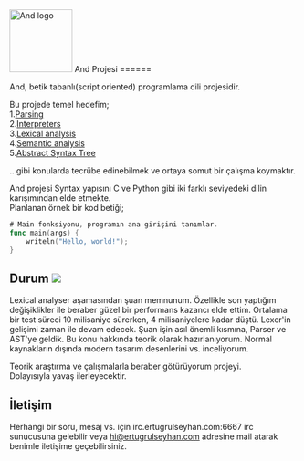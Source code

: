 <img src="http://i.hizliresim.com/YrjYYl.png" alt="And logo" height="110">
And Projesi
======

And, betik tabanlı(script oriented) programlama dili projesidir.

Bu projede temel hedefim;  
	1.[Parsing](https://en.wikipedia.org/wiki/Parsing)  
	2.[Interpreters](https://en.wikipedia.org/wiki/Interpreter_%28computing%29)  
	3.[Lexical analysis](https://en.wikipedia.org/wiki/Lexical_analysis)  
	4.[Semantic analysis](https://en.wikipedia.org/wiki/Semantic_analysis_%28compilers%29)  
	5.[Abstract Syntax Tree](https://en.wikipedia.org/wiki/Abstract_syntax_tree)

.. gibi konularda tecrübe edinebilmek ve ortaya somut bir çalışma koymaktır.

And projesi Syntax yapısını C ve Python gibi iki farklı seviyedeki dilin karışımından elde etmekte.  
Planlanan örnek bir kod betiği;

```go
# Main fonksiyonu, programın ana girişini tanımlar.
func main(args) {
    writeln("Hello, world!");
}
```

Durum [![](https://ci.appveyor.com/api/projects/status/bs3n424y3bk1ejg4?svg=true)](https://ci.appveyor.com/project/ertseyhan/and)
------

Lexical analyser aşamasından şuan memnunum. Özellikle son yaptığım değişiklikler ile beraber güzel bir performans kazancı elde ettim. Ortalama bir test süreci 10 milisaniye sürerken, 4 milisaniyelere kadar düştü. Lexer'in gelişimi zaman ile devam edecek. Şuan işin asıl önemli kısmına, Parser ve AST'ye geldik. Bu konu hakkında teorik olarak hazırlanıyorum. Normal kaynakların dışında modern tasarım desenlerini vs. inceliyorum.  

Teorik araştırma ve çalışmalarla beraber götürüyorum projeyi.  
Dolayısıyla yavaş ilerleyecektir.

İletişim
------

Herhangi bir soru, mesaj vs. için irc.ertugrulseyhan.com:6667 irc sunucusuna gelebilir veya hi@ertugrulseyhan.com adresine mail atarak benimle iletişime geçebilirsiniz.